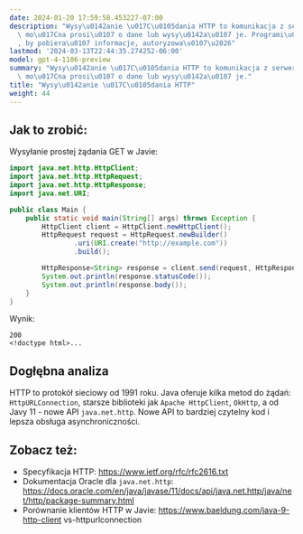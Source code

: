 ```yaml
---
date: 2024-01-20 17:59:58.453227-07:00
description: "Wysy\u0142anie \u017C\u0105dania HTTP to komunikacja z serwerem w sieci;\
  \ mo\u017Cna prosi\u0107 o dane lub wysy\u0142a\u0107 je. Programi\u015Bci to robi\u0105\
  , by pobiera\u0107 informacje, autoryzowa\u0107\u2026"
lastmod: '2024-03-13T22:44:35.274252-06:00'
model: gpt-4-1106-preview
summary: "Wysy\u0142anie \u017C\u0105dania HTTP to komunikacja z serwerem w sieci;\
  \ mo\u017Cna prosi\u0107 o dane lub wysy\u0142a\u0107 je."
title: "Wysy\u0142anie \u017C\u0105dania HTTP"
weight: 44
---
```


## Jak to zrobić:
Wysyłanie prostej żądania GET w Javie:
```java
import java.net.http.HttpClient;
import java.net.http.HttpRequest;
import java.net.http.HttpResponse;
import java.net.URI;

public class Main {
    public static void main(String[] args) throws Exception {
        HttpClient client = HttpClient.newHttpClient();
        HttpRequest request = HttpRequest.newBuilder()
                .uri(URI.create("http://example.com"))
                .build();

        HttpResponse<String> response = client.send(request, HttpResponse.BodyHandlers.ofString());
        System.out.println(response.statusCode());
        System.out.println(response.body());
    }
}
```
Wynik:
```
200
<!doctype html>...
```

## Dogłębna analiza
HTTP to protokół sieciowy od 1991 roku. Java oferuje kilka metod do żądań: `HttpURLConnection`, starsze biblioteki jak `Apache HttpClient`, `OkHttp`, a od Javy 11 - nowe API `java.net.http`. Nowe API to bardziej czytelny kod i lepsza obsługa asynchroniczności.

## Zobacz też:
- Specyfikacja HTTP: https://www.ietf.org/rfc/rfc2616.txt
- Dokumentacja Oracle dla `java.net.http`: https://docs.oracle.com/en/java/javase/11/docs/api/java.net.http/java/net/http/package-summary.html
- Porównanie klientów HTTP w Javie: https://www.baeldung.com/java-9-http-client vs-httpurlconnection
